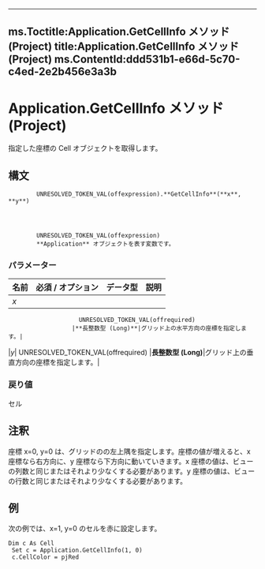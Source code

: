 

---
ms.Toctitle:Application.GetCellInfo メソッド (Project)
title:Application.GetCellInfo メソッド (Project)
ms.ContentId:ddd531b1-e66d-5c70-c4ed-2e2b456e3a3b
---
# Application.GetCellInfo メソッド (Project)




指定した座標の Cell オブジェクトを取得します。

## 構文

            UNRESOLVED_TOKEN_VAL(offexpression).**GetCellInfo**(**x**, **y**)




            UNRESOLVED_TOKEN_VAL(offexpression)
            **Application** オブジェクトを表す変数です。

### パラメーター

|**名前**|**必須 / オプション**|**データ型**|**説明**|
|---|---|---|---|
|*x*|
                        UNRESOLVED_TOKEN_VAL(offrequired)
                      |**長整数型 (Long)**|グリッド上の水平方向の座標を指定します。|
|*y*|
                        UNRESOLVED_TOKEN_VAL(offrequired)
                      |**長整数型 (Long)**|グリッド上の垂直方向の座標を指定します。|



### 戻り値
セル





## 注釈
座標 x=0, y=0 は、グリッドのの左上隅を指定します。座標の値が増えると、x 座標なら右方向に、y 座標なら下方向に動いていきます。x 座標の値は、ビューの列数と同じまたはそれより少なくする必要があります。y 座標の値は、ビューの行数と同じまたはそれより少なくする必要があります。



## 例
次の例では、x=1, y=0 のセルを赤に設定します。

```vba
Dim c As Cell 
 Set c = Application.GetCellInfo(1, 0) 
 c.CellColor = pjRed 
```





